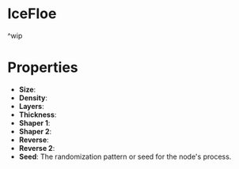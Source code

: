 # IceFloe



^wip




# Properties

- **Size**: 
- **Density**: 
- **Layers**: 
- **Thickness**: 
- **Shaper 1**: 
- **Shaper 2**: 
- **Reverse**: 
- **Reverse 2**: 
- **Seed**: The randomization pattern or seed for the node's process.



